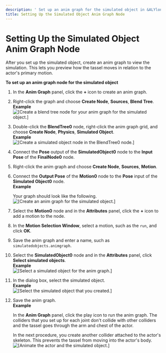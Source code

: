 ```yaml
---
description: ' Set up an anim graph for the simulated object in &ALYlong;. '
title: Setting Up the Simulated Object Anim Graph Node
---
```

# Setting Up the Simulated Object Anim Graph Node<a name="set-up-simulated-object-anim-graph-node"></a>

After you set up the simulated object, create an anim graph to view the simulation\. This lets you preview how the tassel moves in relation to the actor's primary motion\.

**To set up an anim graph node for the simulated object**

1. In the **Anim Graph** panel, click the **\+** icon to create an anim graph\.

1. Right\-click the graph and choose **Create Node**, **Sources**, **Blend Tree**\.  
**Example**    
![\[Create a blend tree node for your anim graph for the simulated object.\]](/images/userguide/actor-animation/simulated-objects-7.png)

1. Double\-click the **BlendTree0** node, right\-click the anim graph grid, and choose **Create Node**, **Physics**, **Simulated Object**\.  
**Example**    
![\[Create a simulated object node in the BlendTree0 node.\]](/images/userguide/actor-animation/simulated-objects-8.png)

1. Connect the **Pose** output of the **SimulatedObject0** node to the **Input Pose** of the **FinalNode0** node\.

1. Right\-click the anim graph and choose **Create Node**, **Sources**, **Motion**\.

1. Connect the **Output Pose** of the **Motion0** node to the **Pose** input of the **Simulated Object0** node\.  
**Example**  

   Your graph should look like the following\.  
![\[Create an anim graph for the simulated object.\]](/images/userguide/actor-animation/simulated-objects-10.png)

1. Select the **Motion0** node and in the **Attributes** panel, click the **\+** icon to add a motion to the node\.

1. In the **Motion Selection Window**, select a motion, such as the `run`, and click **OK**\.

1. Save the anim graph and enter a name, such as `simulatedobjects.animgraph`\.

1. Select the **SimulatedObject0** node and in the **Attributes** panel, click **Select simulated objects**\.  
**Example**    
![\[Select a simulated object for the anim graph.\]](/images/userguide/actor-animation/simulated-objects-11.png)

1. In the dialog box, select the simulated object\.   
**Example**    
![\[Select the simulated object that you created.\]](/images/userguide/actor-animation/simulated-objects-12.png)

1. Save the anim graph\.  
**Example**  

   In the **Anim Graph** panel, click the play icon to run the anim graph\. The colliders that you set up for each joint don't collide with other colliders and the tassel goes through the arm and chest of the actor\. 

   In the next procedure, you create another collider attached to the actor's skeleton\. This prevents the tassel from moving into the actor's body\.  
![\[Animate the actor and the simulated object.\]](/images/userguide/actor-animation/simulated-objects-13.gif)